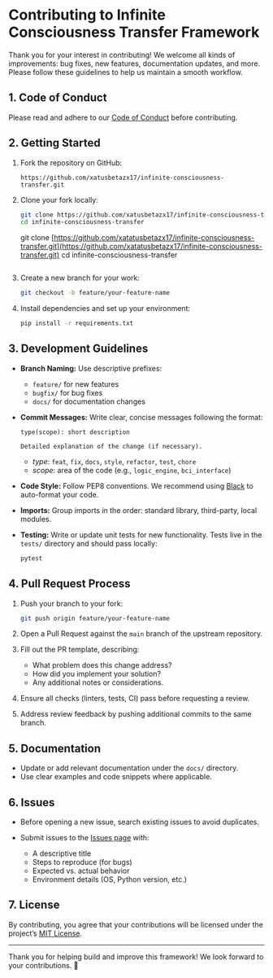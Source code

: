 # Contributing to Infinite Consciousness Transfer Framework

Thank you for your interest in contributing! We welcome all kinds of improvements: bug fixes, new features, documentation updates, and more. Please follow these guidelines to help us maintain a smooth workflow.

## 1. Code of Conduct

Please read and adhere to our [Code of Conduct](CODE_OF_CONDUCT.md) before contributing.

## 2. Getting Started

1. Fork the repository on GitHub:

   ```
   https://github.com/xatusbetazx17/infinite-consciousness-transfer.git
   ```
2. Clone your fork locally:

   ```bash
   git clone https://github.com/xatusbetazx17/infinite-consciousness-transfer.git
   cd infinite-consciousness-transfer
   ```

   git clone [https://github.com/xatatusbetazx17/infinite-consciousness-transfer.git](https://github.com/xatatusbetazx17/infinite-consciousness-transfer.git)
   cd infinite-consciousness-transfer

   ```
   ```
3. Create a new branch for your work:

   ```bash
   git checkout -b feature/your-feature-name
   ```
4. Install dependencies and set up your environment:

   ```bash
   pip install -r requirements.txt
   ```

## 3. Development Guidelines

* **Branch Naming:** Use descriptive prefixes:

  * `feature/` for new features
  * `bugfix/` for bug fixes
  * `docs/` for documentation changes

* **Commit Messages:** Write clear, concise messages following the format:

  ```
  type(scope): short description

  Detailed explanation of the change (if necessary).
  ```

  * *type*: `feat`, `fix`, `docs`, `style`, `refactor`, `test`, `chore`
  * *scope*: area of the code (e.g., `logic_engine`, `bci_interface`)

* **Code Style:** Follow PEP8 conventions. We recommend using [Black](https://github.com/psf/black) to auto-format your code.

* **Imports:** Group imports in the order: standard library, third-party, local modules.

* **Testing:** Write or update unit tests for new functionality. Tests live in the `tests/` directory and should pass locally:

  ```bash
  pytest
  ```

## 4. Pull Request Process

1. Push your branch to your fork:

   ```bash
   git push origin feature/your-feature-name
   ```
2. Open a Pull Request against the `main` branch of the upstream repository.
3. Fill out the PR template, describing:

   * What problem does this change address?
   * How did you implement your solution?
   * Any additional notes or considerations.
4. Ensure all checks (linters, tests, CI) pass before requesting a review.
5. Address review feedback by pushing additional commits to the same branch.

## 5. Documentation

* Update or add relevant documentation under the `docs/` directory.
* Use clear examples and code snippets where applicable.

## 6. Issues

* Before opening a new issue, search existing issues to avoid duplicates.
* Submit issues to the [Issues page](https://github.com/xatatusbetazx17/infinite-consciousness-transfer/issues) with:

  * A descriptive title
  * Steps to reproduce (for bugs)
  * Expected vs. actual behavior
  * Environment details (OS, Python version, etc.)

## 7. License

By contributing, you agree that your contributions will be licensed under the project’s [MIT License](LICENSE.md).

---

Thank you for helping build and improve this framework! We look forward to your contributions. 🎉
